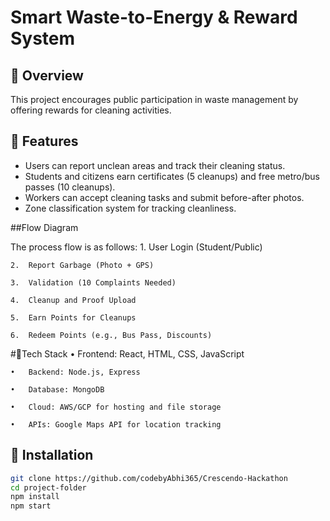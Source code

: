 # Smart Waste-to-Energy & Reward System  

## 📖 Overview  
This project encourages public participation in waste management by offering rewards for cleaning activities.  

## 🚀 Features  
- Users can report unclean areas and track their cleaning status.  
- Students and citizens earn certificates (5 cleanups) and free metro/bus passes (10 cleanups).  
- Workers can accept cleaning tasks and submit before-after photos.  
- Zone classification system for tracking cleanliness.  

##Flow Diagram

The process flow is as follows:
	1.	User Login (Student/Public)
 
	2.	Report Garbage (Photo + GPS)
 
	3.	Validation (10 Complaints Needed)
 
	4.	Cleanup and Proof Upload
 
	5.	Earn Points for Cleanups
 
	6.	Redeem Points (e.g., Bus Pass, Discounts)

#🔧Tech Stack
	•	Frontend: React, HTML, CSS, JavaScript
 
	•	Backend: Node.js, Express
 
	•	Database: MongoDB
 
	•	Cloud: AWS/GCP for hosting and file storage
 
	•	APIs: Google Maps API for location tracking



## 📂 Installation  
```bash
git clone https://github.com/codebyAbhi365/Crescendo-Hackathon
cd project-folder  
npm install  
npm start  



